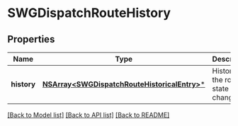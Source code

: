 # SWGDispatchRouteHistory

## Properties
Name | Type | Description | Notes
------------ | ------------- | ------------- | -------------
**history** | [**NSArray&lt;SWGDispatchRouteHistoricalEntry&gt;***](SWGDispatchRouteHistoricalEntry.md) | History of the route&#39;s state changes. | [optional] 

[[Back to Model list]](../README.md#documentation-for-models) [[Back to API list]](../README.md#documentation-for-api-endpoints) [[Back to README]](../README.md)


